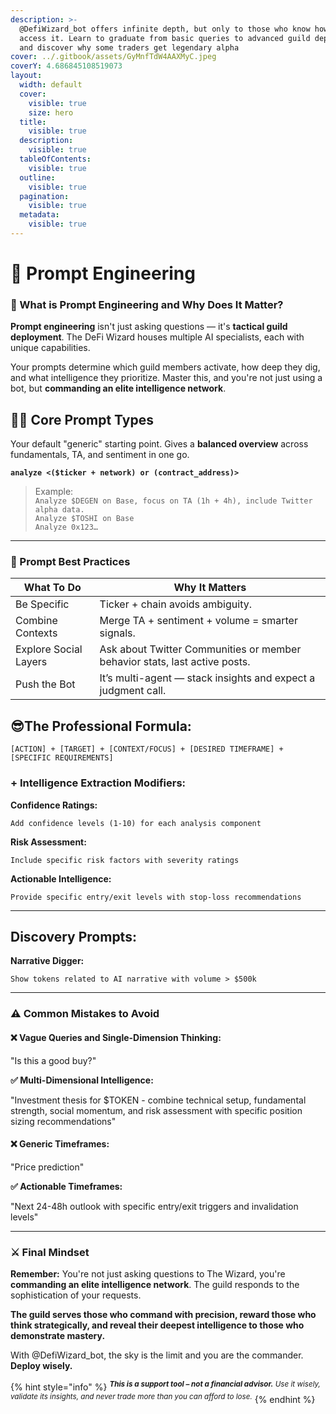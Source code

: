```yaml
---
description: >-
  @DefiWizard_bot offers infinite depth, but only to those who know how to
  access it. Learn to graduate from basic queries to advanced guild deployment,
  and discover why some traders get legendary alpha
cover: ../.gitbook/assets/GyMnfTdW4AAXMyC.jpeg
coverY: 4.686845108519073
layout:
  width: default
  cover:
    visible: true
    size: hero
  title:
    visible: true
  description:
    visible: true
  tableOfContents:
    visible: true
  outline:
    visible: true
  pagination:
    visible: true
  metadata:
    visible: true
---
```


# 📝 Prompt Engineering

### 🎯 What is Prompt Engineering and Why Does It Matter?

**Prompt engineering** isn't just asking questions — it's **tactical guild deployment**. The DeFi Wizard houses multiple AI specialists, each with unique capabilities.

Your prompts determine which guild members activate, how deep they dig, and what intelligence they prioritize. Master this, and you're not just using a bot, but **commanding an elite intelligence network**.

## 🧙‍♂️ Core Prompt Types

Your default "generic" starting point. Gives a **balanced overview** across fundamentals, TA, and sentiment in one go.

**`analyze <($ticker + network) or (contract_address)>`**

> Example:\
> `Analyze $DEGEN on Base, focus on TA (1h + 4h), include Twitter alpha data.`\
> `Analyze $TOSHI on Base`\
> `Analyze 0x123…`

***

### 🧠 Prompt Best Practices

| What To Do            | Why It Matters                                                             |
| --------------------- | -------------------------------------------------------------------------- |
| Be Specific           | Ticker + chain avoids ambiguity.                                           |
| Combine Contexts      | Merge TA + sentiment + volume = smarter signals.                           |
| Explore Social Layers | Ask about Twitter Communities or member behavior stats, last active posts. |
| Push the Bot          | It’s multi-agent — stack insights and expect a judgment call.              |

## 😎**The Professional Formula:**

`[ACTION] + [TARGET] + [CONTEXT/FOCUS] + [DESIRED TIMEFRAME] + [SPECIFIC REQUIREMENTS]`

### **+ Intelligence Extraction Modifiers:**

**Confidence Ratings:**

`Add confidence levels (1-10) for each analysis component`

**Risk Assessment:**

`Include specific risk factors with severity ratings`

**Actionable Intelligence:**

`Provide specific entry/exit levels with stop-loss recommendations`

***

## **Discovery Prompts:**

**Narrative Digger:**

`Show tokens related to AI narrative with volume > $500k`

***

### **⚠️ Common Mistakes to Avoid**

#### **❌ Vague Queries and Single-Dimension Thinking:**

"Is this a good buy?"

**✅ Multi-Dimensional Intelligence:**

"Investment thesis for $TOKEN - combine technical setup, fundamental strength, social momentum, and risk assessment with specific position sizing recommendations"

#### **❌ Generic Timeframes:**

"Price prediction"

**✅ Actionable Timeframes:**

"Next 24-48h outlook with specific entry/exit triggers and invalidation levels"

***

### **⚔️ Final Mindset**

**Remember:** You're not just asking questions to The Wizard, you're **commanding an elite intelligence network**. The guild responds to the sophistication of your requests.

**The guild serves those who command with precision, reward those who think strategically, and reveal their deepest intelligence to those who demonstrate mastery.**

With @DefiWizard\_bot, the sky is the limit and you are the commander. **Deploy wisely.**

{% hint style="info" %}
<sup>_**This is a support tool – not a financial advisor.**_</sup><sup>_&#x20;_</sup><sup>_Use it wisely, validate its insights, and never trade more than you can afford to lose._</sup>
{% endhint %}

